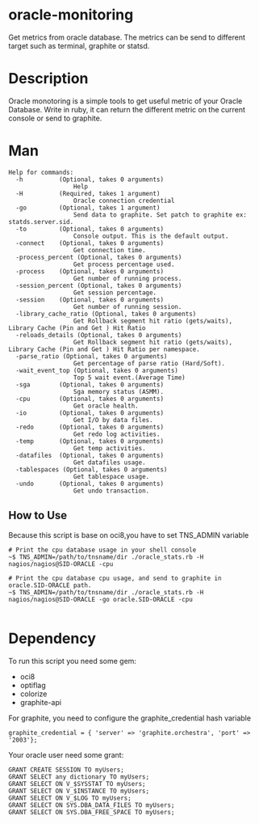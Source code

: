 # oracle-monitoring
Get metrics from oracle database. The metrics can be send to different target such as terminal, graphite or statsd.

# Description

Oracle monotoring is a simple tools to get useful metric of your Oracle Database.
Write in ruby, it can return the different metric on the current console or send to graphite.

# Man

```
Help for commands:
  -h          (Optional, takes 0 arguments)
                  Help
  -H          (Required, takes 1 argument)
                  Oracle connection credential
  -go         (Optional, takes 1 argument)
                  Send data to graphite. Set patch to graphite ex: statds.server.sid.
  -to         (Optional, takes 0 arguments)
                  Console output. This is the default output.
  -connect    (Optional, takes 0 arguments)
                  Get connection time.
  -process_percent (Optional, takes 0 arguments)
                  Get process percentage used.
  -process    (Optional, takes 0 arguments)
                  Get number of running process.
  -session_percent (Optional, takes 0 arguments)
                  Get session percentage.
  -session    (Optional, takes 0 arguments)
                  Get number of running session.
  -library_cache_ratio (Optional, takes 0 arguments)
                  Get Rollback segment hit ratio (gets/waits),  Library Cache (Pin and Get ) Hit Ratio
  -reloads_details (Optional, takes 0 arguments)
                  Get Rollback segment hit ratio (gets/waits),  Library Cache (Pin and Get ) Hit Ratio per namespace.
  -parse_ratio (Optional, takes 0 arguments)
                  Get percentage of parse ratio (Hard/Soft).
  -wait_event_top (Optional, takes 0 arguments)
                  Top 5 wait event.(Average Time)
  -sga        (Optional, takes 0 arguments)
                  Sga memory status (ASMM).
  -cpu        (Optional, takes 0 arguments)
                  Get oracle health.
  -io         (Optional, takes 0 arguments)
                  Get I/O by data files.
  -redo       (Optional, takes 0 arguments)
                  Get redo log activities.
  -temp       (Optional, takes 0 arguments)
                  Get temp activities.
  -datafiles  (Optional, takes 0 arguments)
                  Get datafiles usage.
  -tablespaces (Optional, takes 0 arguments)
                  Get tablespace usage.
  -undo       (Optional, takes 0 arguments)
                  Get undo transaction.
```

## How to Use

Because this script is base on oci8,you have to set TNS_ADMIN variable 

```
# Print the cpu database usage in your shell console
~$ TNS_ADMIN=/path/to/tnsname/dir ./oracle_stats.rb -H nagios/nagios@SID-ORACLE -cpu

# Print the cpu database cpu usage, and send to graphite in  oracle.SID-ORACLE path. 
~$ TNS_ADMIN=/path/to/tnsname/dir ./oracle_stats.rb -H nagios/nagios@SID-ORACLE -go oracle.SID-ORACLE -cpu


```

# Dependency

To run this script you need some gem:

* oci8
* optiflag
* colorize
* graphite-api

For graphite, you need to configure the graphite_credential hash variable

```
graphite_credential = { 'server' => 'graphite.orchestra', 'port' => '2003'};
```

Your oracle user need some grant:
```
GRANT CREATE SESSION TO myUsers;
GRANT SELECT any dictionary TO myUsers;
GRANT SELECT ON V_$SYSSTAT TO myUsers;
GRANT SELECT ON V_$INSTANCE TO myUsers;
GRANT SELECT ON V_$LOG TO myUsers;
GRANT SELECT ON SYS.DBA_DATA_FILES TO myUsers;
GRANT SELECT ON SYS.DBA_FREE_SPACE TO myUsers;
```
